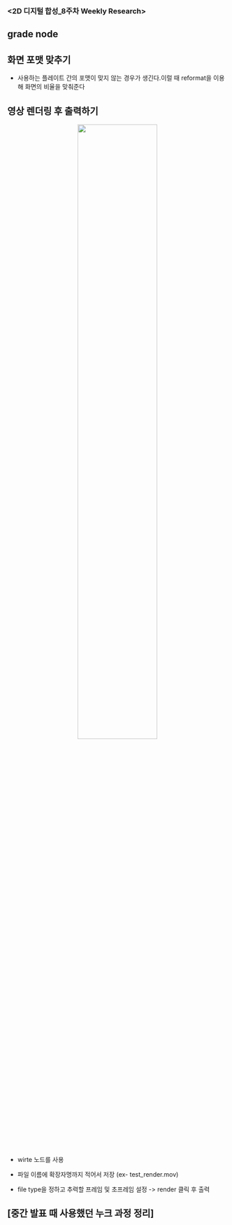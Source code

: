### <2D 디지털 합성_8주차 Weekly Research>

## grade node 

## 화면 포맷 맞추기 

- 사용하는 플레이트 간의 포맷이 맞지 않는 경우가 생긴다.이럴 때 reformat을 이용해 화면의 비율을 맞춰준다 

## 영상 렌더링 후 출력하기 

<p align="center"><img src="https://user-images.githubusercontent.com/112764860/208287404-9745772b-1003-4187-833d-33f1b1787f29.png" width="60%" height="60%"/></p>

- wirte 노드를 사용

- 파일 이름에 확장자명까지 적어서 저장 (ex- test_render.mov)
- file type을 정하고 추력할 프레임 및 초프레임 설정 -> render 클릭 후 출력



## [중간 발표 때 사용했던 누크 과정 정리]


